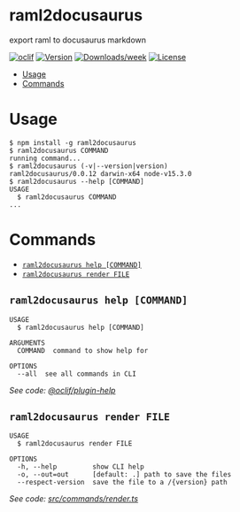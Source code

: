 raml2docusaurus
===============

export raml to docusaurus markdown

[![oclif](https://img.shields.io/badge/cli-oclif-brightgreen.svg)](https://oclif.io)
[![Version](https://img.shields.io/npm/v/raml2docusaurus.svg)](https://npmjs.org/package/raml2docusaurus)
[![Downloads/week](https://img.shields.io/npm/dw/raml2docusaurus.svg)](https://npmjs.org/package/raml2docusaurus)
[![License](https://img.shields.io/npm/l/raml2docusaurus.svg)](https://github.com/eleboucher/raml2docusaurus/blob/main/package.json)

<!-- toc -->
* [Usage](#usage)
* [Commands](#commands)
<!-- tocstop -->
# Usage
<!-- usage -->
```sh-session
$ npm install -g raml2docusaurus
$ raml2docusaurus COMMAND
running command...
$ raml2docusaurus (-v|--version|version)
raml2docusaurus/0.0.12 darwin-x64 node-v15.3.0
$ raml2docusaurus --help [COMMAND]
USAGE
  $ raml2docusaurus COMMAND
...
```
<!-- usagestop -->
# Commands
<!-- commands -->
* [`raml2docusaurus help [COMMAND]`](#raml2docusaurus-help-command)
* [`raml2docusaurus render FILE`](#raml2docusaurus-render-file)

## `raml2docusaurus help [COMMAND]`

```
USAGE
  $ raml2docusaurus help [COMMAND]

ARGUMENTS
  COMMAND  command to show help for

OPTIONS
  --all  see all commands in CLI
```

_See code: [@oclif/plugin-help](https://github.com/oclif/plugin-help/blob/v3.2.0/src/commands/help.ts)_

## `raml2docusaurus render FILE`

```
USAGE
  $ raml2docusaurus render FILE

OPTIONS
  -h, --help         show CLI help
  -o, --out=out      [default: .] path to save the files
  --respect-version  save the file to a /{version} path
```

_See code: [src/commands/render.ts](https://github.com/eleboucher/raml2docusaurus/blob/v0.0.12/src/commands/render.ts)_
<!-- commandsstop -->

